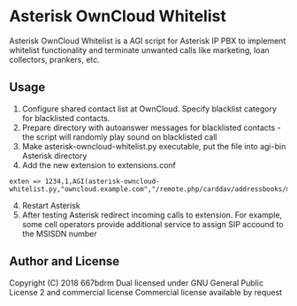 # Asterisk OwnCloud Whitelist

Asterisk OwnCloud Whitelist is a AGI script for Asterisk IP PBX to implement whitelist functionality and terminate 
unwanted calls like marketing, loan collectors, prankers, etc.


## Usage

1. Configure shared contact list at OwnCloud. Specify blacklist category for blacklisted contacts.
2. Prepare directory with autoanswer messages for blacklisted contacts - the script will randomly play sound on blacklisted call
3. Make asterisk-owncloud-whitelist.py executable, put the file into agi-bin Asterisk directory
4. Add the new extension to extensions.conf
~~~~
exten => 1234,1,AGI(asterisk-owncloud-whitelist.py,"owncloud.example.com","/remote.php/carddav/addressbooks/myusername/default","myusername","mypass","blacklist_sounds_subdirectory","blacklist_category")
~~~~
4. Restart Asterisk
5. After testing Asterisk redirect incoming calls to extension. For example, some cell operators provide additional service to assign SIP accound to the MSISDN number


## Author and License

Copyright (C) 2018 667bdrm
Dual licensed under GNU General Public License 2 and commercial license
Commercial license available by request
